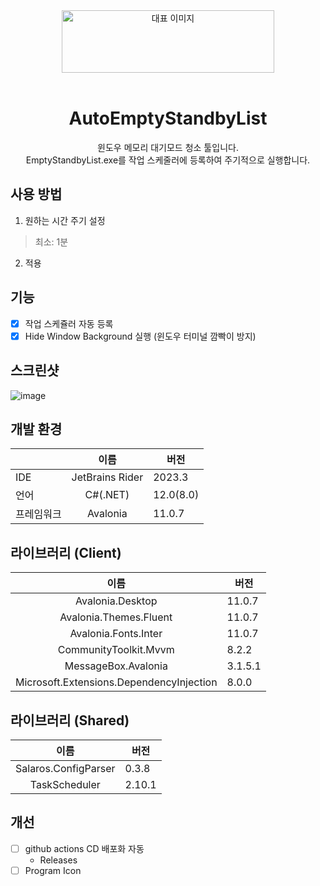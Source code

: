 <div align="center">
<img src="https://upload.wikimedia.org/wikipedia/commons/c/c2/GitHub_Invertocat_Logo.svg" alt="대표 이미지" width="340"  height="100" />
<br/ >
<br/ >

# AutoEmptyStandbyList
윈도우 메모리 대기모드 청소 툴입니다.   
EmptyStandbyList.exe를 작업 스케줄러에 등록하여 주기적으로 실행합니다.
</div>

## 사용 방법
1. 원하는 시간 주기 설정
> 최소: 1분

2. 적용

## 기능
- [x] 작업 스케쥴러 자동 등록
- [x] Hide Window Background 실행 (윈도우 터미널 깜빡이 방지)

## 스크린샷
![image](https://github.com/huhu0327/AutoEmptyStandbyList/assets/28612967/d7c4ad5b-8793-4029-bf89-d6fa17406b5e)

## 개발 환경
|       |       이름        | 버전        |
|:------|:---------------:|-----------|
| IDE   | JetBrains Rider | 2023.3    |
| 언어    |    C#(.NET)     | 12.0(8.0) |
| 프레임워크 |    Avalonia     | 11.0.7       |

## 라이브러리 (Client)

|  이름  | 버전   |
|:----:|------|
|  Avalonia.Desktop  | 11.0.7 |
|  Avalonia.Themes.Fluent  | 11.0.7 |
|  Avalonia.Fonts.Inter  | 11.0.7 |
|  CommunityToolkit.Mvvm  | 8.2.2 |
|  MessageBox.Avalonia  | 3.1.5.1 |
|  Microsoft.Extensions.DependencyInjection  | 8.0.0 |

## 라이브러리 (Shared)

|  이름  | 버전   |
|:----:|------|
|  Salaros.ConfigParser  | 0.3.8 |
|  TaskScheduler  | 2.10.1 |

## 개선
- [ ] github actions CD 배포화 자동
  - Releases
- [ ] Program Icon
